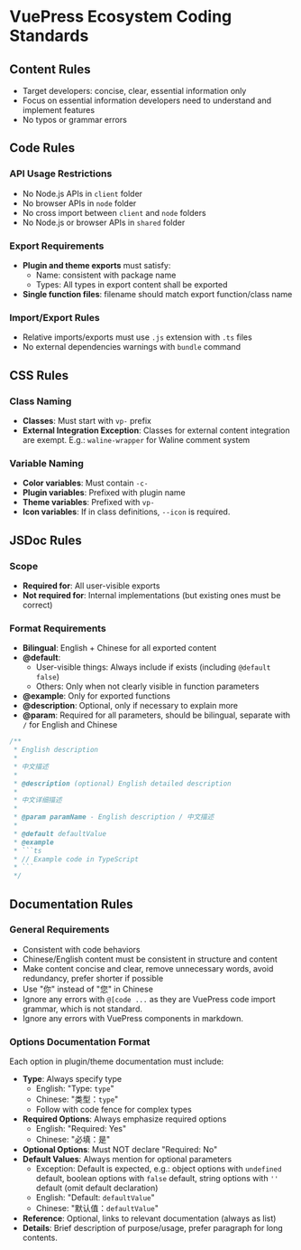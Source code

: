 # VuePress Ecosystem Coding Standards

## Content Rules

- Target developers: concise, clear, essential information only
- Focus on essential information developers need to understand and implement features
- No typos or grammar errors

## Code Rules

### API Usage Restrictions

- No Node.js APIs in `client` folder
- No browser APIs in `node` folder
- No cross import between `client` and `node` folders
- No Node.js or browser APIs in `shared` folder

### Export Requirements

- **Plugin and theme exports** must satisfy:
  - Name: consistent with package name
  - Types: All types in export content shall be exported
- **Single function files**: filename should match export function/class name

### Import/Export Rules

- Relative imports/exports must use `.js` extension with `.ts` files
- No external dependencies warnings with `bundle` command

## CSS Rules

### Class Naming

- **Classes**: Must start with `vp-` prefix
- **External Integration Exception**: Classes for external content integration are exempt. E.g.: `waline-wrapper` for Waline comment system

### Variable Naming

- **Color variables**: Must contain `-c-`
- **Plugin variables**: Prefixed with plugin name
- **Theme variables**: Prefixed with `vp-`
- **Icon variables**: If in class definitions, `--icon` is required.

## JSDoc Rules

### Scope

- **Required for**: All user-visible exports
- **Not required for**: Internal implementations (but existing ones must be correct)

### Format Requirements

- **Bilingual**: English + Chinese for all exported content
- **@default**:
  - User-visible things: Always include if exists (including `@default false`)
  - Others: Only when not clearly visible in function parameters
- **@example**: Only for exported functions
- **@description**: Optional, only if necessary to explain more
- **@param**: Required for all parameters, should be bilingual, separate with `/` for English and Chinese

````typescript
/**
 * English description
 *
 * 中文描述
 *
 * @description (optional) English detailed description
 *
 * 中文详细描述
 *
 * @param paramName - English description / 中文描述
 *
 * @default defaultValue
 * @example
 * ```ts
 * // Example code in TypeScript
 * ```
 */
````

## Documentation Rules

### General Requirements

- Consistent with code behaviors
- Chinese/English content must be consistent in structure and content
- Make content concise and clear, remove unnecessary words, avoid redundancy, prefer shorter if possible
- Use "你" instead of "您" in Chinese
- Ignore any errors with `@[code ...` as they are VuePress code import grammar, which is not standard.
- Ignore any errors with VuePress components in markdown.

### Options Documentation Format

Each option in plugin/theme documentation must include:

- **Type**: Always specify type
  - English: "Type: `type`"
  - Chinese: "类型：`type`"
  - Follow with code fence for complex types
- **Required Options**: Always emphasize required options
  - English: "Required: Yes"
  - Chinese: "必填：是"
- **Optional Options**: Must NOT declare "Required: No"
- **Default Values**: Always mention for optional parameters
  - Exception: Default is expected, e.g.: object options with `undefined` default, boolean options with `false` default, string options with `''` default (omit default declaration)
  - English: "Default: `defaultValue`"
  - Chinese: "默认值：`defaultValue`"
- **Reference**: Optional, links to relevant documentation (always as list)
- **Details**: Brief description of purpose/usage, prefer paragraph for long contents.
